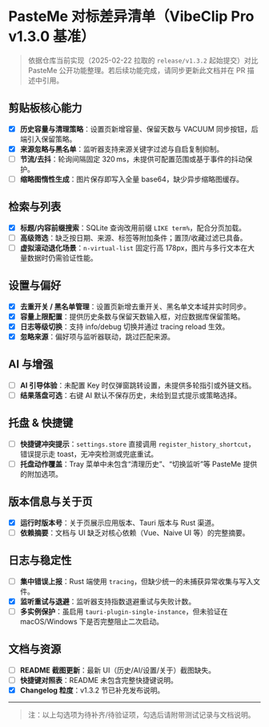 # PasteMe 对标差异清单（VibeClip Pro v1.3.0 基准）

> 依据仓库当前实现（2025-02-22 拉取的 `release/v1.3.2` 起始提交）对比 PasteMe 公开功能整理。若后续功能完成，请同步更新此文档并在 PR 描述中引用。

## 剪贴板核心能力

- [x] **历史容量与清理策略**：设置页新增容量、保留天数与 VACUUM 同步按钮，后端引入保留策略。
- [x] **来源忽略与黑名单**：监听器支持来源关键字过滤与自启复制抑制。
- [ ] **节流/去抖**：轮询间隔固定 320 ms，未提供可配置范围或基于事件的抖动保护。
- [ ] **缩略图惰性生成**：图片保存即写入全量 base64，缺少异步缩略图缓存。

## 检索与列表

- [x] **标题/内容前缀搜索**：SQLite 查询改用前缀 `LIKE term%`，配合分页加载。
- [ ] **高级筛选**：缺乏按日期、来源、标签等附加条件；置顶/收藏过滤已具备。
- [ ] **虚拟滚动退化场景**：`n-virtual-list` 固定行高 178px，图片与多行文本在大量数据时仍需验证性能。

## 设置与偏好

- [x] **去重开关 / 黑名单管理**：设置页新增去重开关、黑名单文本域并实时同步。
- [x] **容量上限配置**：提供历史条数与保留天数输入框，对应数据库保留策略。
- [x] **日志等级切换**：支持 info/debug 切换并通过 tracing reload 生效。
- [x] **忽略来源**：偏好项与监听器联动，跳过匹配来源。

## AI 与增强

- [ ] **AI 引导体验**：未配置 Key 时仅弹窗跳转设置，未提供多轮指引或外链文档。
- [ ] **结果落盘可选**：右键 AI 默认不保存历史，未给到显式提示或策略选择。

## 托盘 & 快捷键

- [ ] **快捷键冲突提示**：`settings.store` 直接调用 `register_history_shortcut`，错误提示走 toast，无冲突检测或兜底重试。
- [ ] **托盘动作覆盖**：Tray 菜单中未包含“清理历史”、“切换监听”等 PasteMe 提供的附加选项。

## 版本信息与关于页

- [x] **运行时版本号**：关于页展示应用版本、Tauri 版本与 Rust 渠道。
- [ ] **依赖摘要**：文档与 UI 缺乏对核心依赖（Vue、Naive UI 等）的完整摘要。

## 日志与稳定性

- [ ] **集中错误上报**：Rust 端使用 `tracing`，但缺少统一的未捕获异常收集与写入文件。
- [x] **监听重试与退避**：监听器支持指数退避重试与失败计数。
- [ ] **多实例保护**：虽启用 `tauri-plugin-single-instance`，但未验证在 macOS/Windows 下是否完整阻止二次启动。

## 文档与资源

- [ ] **README 截图更新**：最新 UI（历史/AI/设置/关于）截图缺失。
- [ ] **快捷键对照表**：README 未包含完整快捷键说明。
- [x] **Changelog 粒度**：v1.3.2 节已补充发布说明。

---

> 注：以上勾选项为待补齐/待验证项，勾选后请附带测试记录与文档说明。
